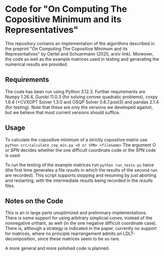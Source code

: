 # Code for "On Computing The Copositive Minimum and its Representatives"
This repository contains an implementation of the algorithms described in the preprint "On Computing The Copositive Minimum and its Representatives" by Oertel and Schuermann (2025, arxiv link). Moreover, the code as well as the example matrices used in testing and generating the numerical results are provided.

## Requirements
The code has been run using Python 3.12.3. Further requirements are Numpy 1.26.4, Gurobi 11.0.3 (for solving convex quadratic problems), cvxpy 1.6.4 (+CVXOPT Solver 1.3.0 and OSQP Solver 0.6.7.post3) and pandas 2.1.4 (for testing). Note that these are only the versions we developed against, but we believe that most current versions should suffice.

## Usage
To calculate the copositive minimum of a strictly copositive matrix use `python src/calculate_cop_min.py <O or SPN> <filename>`
The argument *O* or *SPN* decides whether the one difficult coordinate code or the SPN code is used.

To run the testing of the example matrices run `python run_tests.pu` twice (the first time generates a file *results* in which the results of the second run are recorded). This script supports stopping and resuming by just aborting and restarting, with the intermediate results being recorded in the *results* files.

## Notes on the Code
This is an in large parts unoptimized and preliminary implementations. There is some support for using arbitrary simplicial cones, instead of the nonnegative orthant, as well (in the one negative difficult coordinate case). There is, although a strategy is indicated in the paper, currently no support for matrices, where no principle rearrangement admits an LDLT-decomposition, since these matrices seem to be so rare.

A more general and more polished code is planned.

